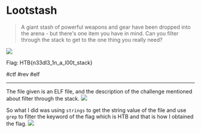 # Lootstash
> A giant stash of powerful weapons and gear have been dropped into the arena - but there's one item you have in mind. Can you filter through the stack to get to the one thing you really need?

![](https://i.imgur.com/hYdh5QO.png)

Flag: HTB{n33dl3_1n_a_l00t_stack}

#ctf #rev #elf 

---
The file given is an ELF file, and the description of the challenge mentioned about filter through the stack.
![](https://i.imgur.com/kAwo7M1.png)

So what I did was using `strings` to get the string value of the file and use `grep` to filter the keyword of the flag which is HTB and that is how I obtained the flag.
![](https://i.imgur.com/1EmmLHI.png)
